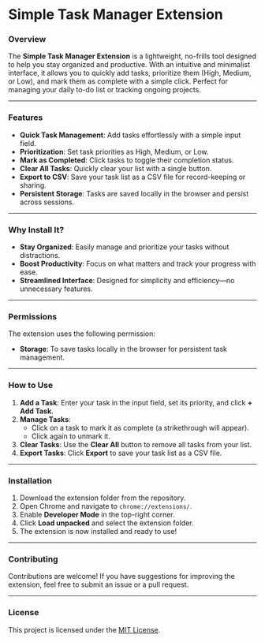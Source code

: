 # Simple Task Manager Extension

### **Overview**
The **Simple Task Manager Extension** is a lightweight, no-frills tool designed to help you stay organized and productive. With an intuitive and minimalist interface, it allows you to quickly add tasks, prioritize them (High, Medium, or Low), and mark them as complete with a simple click. Perfect for managing your daily to-do list or tracking ongoing projects.

---

### **Features**
- **Quick Task Management**: Add tasks effortlessly with a simple input field.
- **Prioritization**: Set task priorities as High, Medium, or Low.
- **Mark as Completed**: Click tasks to toggle their completion status.
- **Clear All Tasks**: Quickly clear your list with a single button.
- **Export to CSV**: Save your task list as a CSV file for record-keeping or sharing.
- **Persistent Storage**: Tasks are saved locally in the browser and persist across sessions.

---

### **Why Install It?**
- **Stay Organized**: Easily manage and prioritize your tasks without distractions.
- **Boost Productivity**: Focus on what matters and track your progress with ease.
- **Streamlined Interface**: Designed for simplicity and efficiency—no unnecessary features.

---

### **Permissions**
The extension uses the following permission:
- **Storage**: To save tasks locally in the browser for persistent task management.

---

### **How to Use**
1. **Add a Task**: Enter your task in the input field, set its priority, and click **+ Add Task**.
2. **Manage Tasks**: 
   - Click on a task to mark it as complete (a strikethrough will appear).
   - Click again to unmark it.
3. **Clear Tasks**: Use the **Clear All** button to remove all tasks from your list.
4. **Export Tasks**: Click **Export** to save your task list as a CSV file.

---

### **Installation**
1. Download the extension folder from the repository.
2. Open Chrome and navigate to `chrome://extensions/`.
3. Enable **Developer Mode** in the top-right corner.
4. Click **Load unpacked** and select the extension folder.
5. The extension is now installed and ready to use!

---

### **Contributing**
Contributions are welcome! If you have suggestions for improving the extension, feel free to submit an issue or a pull request.

---

### **License**
This project is licensed under the [MIT License](LICENSE).
